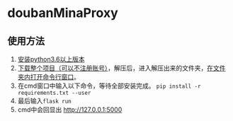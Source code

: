 # doubanMinaProxy
## 使用方法
1. [安装python3.6以上版本](https://blog.csdn.net/qq_39313596/article/details/80664945)
0. [下载整个项目（可以不注册账号）](https://jingyan.baidu.com/article/b907e6277ede7e46e7891cf7.html)，解压后，进入解压出来的文件夹，[在文件夹内打开命令行窗口](https://zhidao.baidu.com/question/368766370936203684.html)。
0. 在cmd窗口中输入以下命令，等待全部安装完成。
    ```pip install -r requirements.txt --user```
0. 最后输入```flask run```
0. cmd中会回显出 http://127.0.0.1:5000
